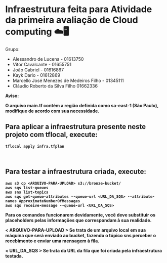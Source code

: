 # Infraestrutura feita para Atividade da primeira avaliação de Cloud computing ☁️🖥️

Grupo:
- Alessandro de Lucena - 01613750
- Vitor Cavalcante - 01655751
- João Gabriel  - 01616867
- Kayk Dario - 01612869
- Marcello José Menezes de Medeiros Filho - 01345111
- Cláudio Roberto da Silva Filho 01662336

<b>Aviso:<b> <p>O arquivo main.tf contém a região definida como sa-east-1 (São Paulo), modifique de acordo com sua necessidade.</p>

## Para aplicar a infraestrutura presente neste projeto com tflocal, execute:
```
tflocal apply infra.tfplan
```
<br>

## Para testar a infraestrutura criada, execute:
```
aws s3 cp <ARQUIVO-PARA-UPLOAD> s3://bronze-bucket/
aws sqs list-queues
aws sns list-topics
aws sqs get-queue-attributes --queue-url <URL_DA_SQS> --attribute-names ApproximateNumberOfMessages
aws sqs receive-message --queue-url <URL_DA_SQS>
```

<p>Para os comandos funcionarem devidamente, você deve substituir os placeholders pelas informações que correspondam à sua realidade.</p>
<p> < ARQUIVO-PARA-UPLOAD > Se trata de um arquivo local em sua máquina que será enviado ao bucket, fazendo o tópico sns perceber o recebimento e enviar uma mensagem à fila. </p>
<p> < URL_DA_SQS > Se trata da URL da fila que foi criada pela infraestrutura testada. </p>